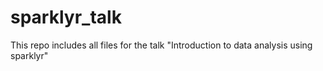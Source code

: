 # sparklyr_talk
This repo includes all files for the talk "Introduction to data analysis using sparklyr"
